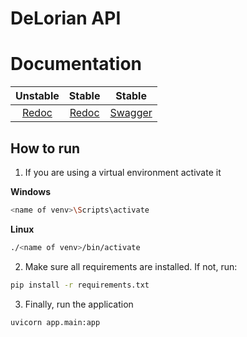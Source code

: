 # DeLorian API


# Documentation

|                     Unstable                    |                       Stable                      |                       Stable                       |
|:-----------------------------------------------:|:-------------------------------------------------:|:--------------------------------------------------:|
| [Redoc](https://deloreanapp.github.io/Backend/) | [Redoc](https://delorian-api.herokuapp.com/redoc) | [Swagger](https://delorian-api.herokuapp.com/docs) |

## How to run
1. If you are using a virtual environment activate it

**Windows**
```bash
<name of venv>\Scripts\activate
```
**Linux**
```bash
./<name of venv>/bin/activate
```

2. Make sure all requirements are installed. If not, run:
```bash
pip install -r requirements.txt
```

3. Finally, run the application
```bash
uvicorn app.main:app
```
